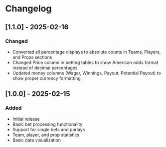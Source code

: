 # Changelog

## [1.1.0] - 2025-02-16

### Changed
- Converted all percentage displays to absolute counts in Teams, Players, and Props sections
- Changed Price column in betting tables to show American odds format instead of decimal percentages
- Updated money columns (Wager, Winnings, Payout, Potential Payout) to show proper currency formatting

## [1.0.0] - 2025-02-15

### Added
- Initial release
- Basic bet processing functionality
- Support for single bets and parlays
- Team, player, and prop statistics
- Basic data visualization